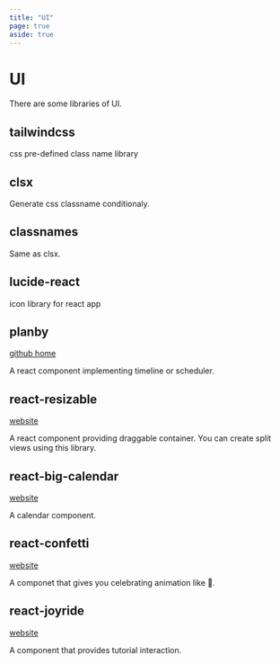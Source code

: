 ```yaml
---
title: "UI"
page: true
aside: true
---
```


# UI 
There are some libraries of UI.

## tailwindcss

css pre-defined class name library

## clsx
Generate css classname conditionaly.

## classnames
Same as clsx.

## lucide-react

icon library for react app

## planby
[github home](https://github.com/karolkozer/planby)

A react component implementing timeline or scheduler.


## react-resizable
[website](https://react-grid-layout.github.io/react-resizable/index.html)

A react component providing draggable container. You can create split views using this library.


## react-big-calendar
[website](https://jquense.github.io/react-big-calendar/examples/index.html?path=/docs/addons-drag-and-drop-props--on-drag-over)

A calendar component.

## react-confetti
[website](https://alampros.github.io/react-confetti/?path=/docs/reactconfetti--docs)

A componet that gives you celebrating animation like 🎉.


## react-joyride
[website](https://react-joyride.com)

A component that provides tutorial interaction.

<Giscus />

